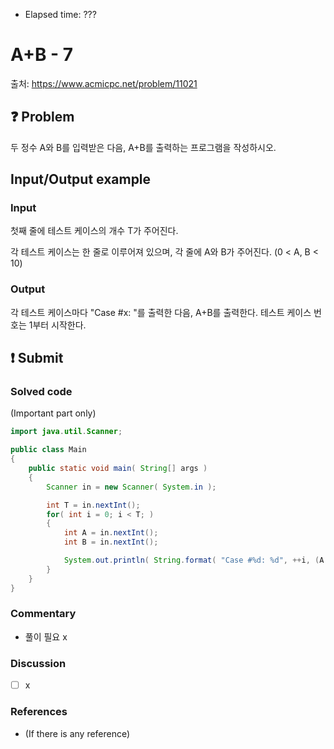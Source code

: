 - Elapsed time: ???

# A+B - 7
출처: https://www.acmicpc.net/problem/11021

## :question: Problem
두 정수 A와 B를 입력받은 다음, A+B를 출력하는 프로그램을 작성하시오.

## Input/Output example
### Input
첫째 줄에 테스트 케이스의 개수 T가 주어진다.

각 테스트 케이스는 한 줄로 이루어져 있으며, 각 줄에 A와 B가 주어진다. (0 < A, B < 10)

### Output
각 테스트 케이스마다 "Case #x: "를 출력한 다음, A+B를 출력한다. 테스트 케이스 번호는 1부터 시작한다.

## :exclamation: Submit
### Solved code
(Important part only)
``` java
import java.util.Scanner;

public class Main
{
	public static void main( String[] args )
	{
		Scanner in = new Scanner( System.in );

		int T = in.nextInt();
		for( int i = 0; i < T; )
		{
			int A = in.nextInt();
			int B = in.nextInt();

			System.out.println( String.format( "Case #%d: %d", ++i, (A + B) ) );
		}
	}
}
```

### Commentary
- 풀이 필요 x

### Discussion
- [ ] x

### References
- (If there is any reference)